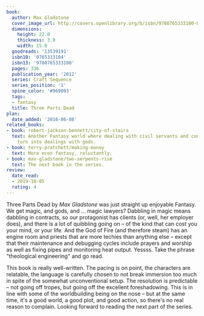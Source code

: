```yaml
---
book:
  author: Max Gladstone
  cover_image_url: http://covers.openlibrary.org/b/isbn/9780765333100-L.jpg
  dimensions:
    height: 22.0
    thickness: 3.0
    width: 15.0
  goodreads: '13539191'
  isbn10: '0765333104'
  isbn13: '9780765333100'
  pages: 336
  publication_year: '2012'
  series: Craft Sequence
  series_position: '1'
  spine_color: '#969093'
  tags:
  - fantasy
  title: Three Parts Dead
plan:
  date_added: '2016-06-08'
related_books:
- book: robert-jackson-bennett/city-of-stairs
  text: Another Fantasy world where dealing with civil servants and contracts can
    turn into dealings with gods.
- book: terry-pratchett/making-money
  text: More econ fantasy, reluctantly.
- book: max-gladstone/two-serpents-rise
  text: The next book in the series.
review:
  date_read:
  - 2019-10-05
  rating: 4
---
```


Three Parts Dead by *Max Gladstone* was just straight up enjoyable Fantasy. We get magic, and gods, and … magic lawyers?
Dabbling in magic means dabbling in contracts, so our protagonist has clients (or, well, her employer does), and there
is a lot of quibbling going on – of the kind that can cost you your mind, or your life. And the God of Fire (and
therefore steam) has an engine room and priests that are more techies than anything else – except that their maintenance
and debugging cycles include prayers and worship as well as fixing pipes and monitoring heat output. Yessss. Take the
phrase "theological engineering" and go read.

This book is really well-written. The pacing is on point, the characters are relatable, the language is carefully chosen
to not break immersion too much in spite of the somewhat unconventional setup. The resolution is
predictable – not going off tropes, but going off the excellent foreshadowing. This is in line with some of the
worldbuilding being on the nose – but at the same time, it's a good world, a good plot, and good action, so
there's no real reason to complain. Looking forward to reading the next part of the series.

